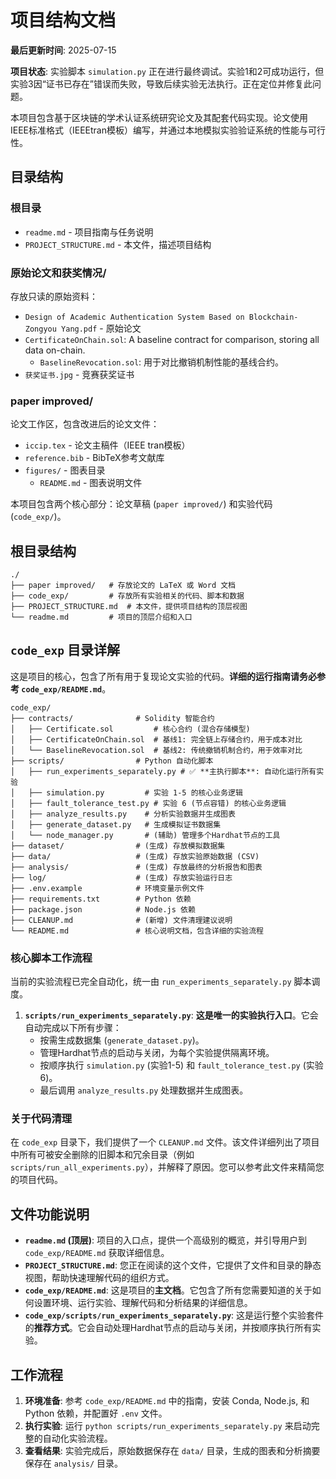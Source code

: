 # 项目结构文档

**最后更新时间**: 2025-07-15

**项目状态**: 实验脚本 `simulation.py` 正在进行最终调试。实验1和2可成功运行，但实验3因“证书已存在”错误而失败，导致后续实验无法执行。正在定位并修复此问题。

本项目包含基于区块链的学术认证系统研究论文及其配套代码实现。论文使用IEEE标准格式（IEEEtran模板）编写，并通过本地模拟实验验证系统的性能与可行性。

## 目录结构

### 根目录

- `readme.md` - 项目指南与任务说明
- `PROJECT_STRUCTURE.md` - 本文件，描述项目结构

### 原始论文和获奖情况/

存放只读的原始资料：

- `Design of Academic Authentication System Based on Blockchain-Zongyou Yang.pdf` - 原始论文
- `CertificateOnChain.sol`: A baseline contract for comparison, storing all data on-chain.
  - `BaselineRevocation.sol`: 用于对比撤销机制性能的基线合约。
- `获奖证书.jpg` - 竞赛获奖证书

### paper improved/

论文工作区，包含改进后的论文文件：

- `iccip.tex` - 论文主稿件（IEEE tran模板）
- `reference.bib` - BibTeX参考文献库
- `figures/` - 图表目录
  - `README.md` - 图表说明文件

本项目包含两个核心部分：论文草稿 (`paper improved/`) 和实验代码 (`code_exp/`)。

## 根目录结构

```
./
├── paper improved/   # 存放论文的 LaTeX 或 Word 文档
├── code_exp/         # 存放所有实验相关的代码、脚本和数据
├── PROJECT_STRUCTURE.md  # 本文件，提供项目结构的顶层视图
└── readme.md         # 项目的顶层介绍和入口
```

## `code_exp` 目录详解

这是项目的核心，包含了所有用于复现论文实验的代码。**详细的运行指南请务必参考 `code_exp/README.md`**。

```
code_exp/
├── contracts/              # Solidity 智能合约
│   ├── Certificate.sol         # 核心合约 (混合存储模型)
│   ├── CertificateOnChain.sol  # 基线1: 完全链上存储合约，用于成本对比
│   └── BaselineRevocation.sol  # 基线2: 传统撤销机制合约，用于效率对比
├── scripts/                # Python 自动化脚本
│   ├── run_experiments_separately.py # ✅ **主执行脚本**: 自动化运行所有实验
│   ├── simulation.py         # 实验 1-5 的核心业务逻辑
│   ├── fault_tolerance_test.py # 实验 6 (节点容错) 的核心业务逻辑
│   ├── analyze_results.py    # 分析实验数据并生成图表
│   ├── generate_dataset.py   # 生成模拟证书数据集
│   └── node_manager.py       # (辅助) 管理多个Hardhat节点的工具
├── dataset/                # (生成) 存放模拟数据集
├── data/                   # (生成) 存放实验原始数据 (CSV)
├── analysis/               # (生成) 存放最终的分析报告和图表
├── log/                    # (生成) 存放实验运行日志
├── .env.example            # 环境变量示例文件
├── requirements.txt        # Python 依赖
├── package.json            # Node.js 依赖
├── CLEANUP.md              # (新增) 文件清理建议说明
└── README.md               # 核心说明文档，包含详细的实验流程
```

### 核心脚本工作流程

当前的实验流程已完全自动化，统一由 `run_experiments_separately.py` 脚本调度。

1.  **`scripts/run_experiments_separately.py`**: **这是唯一的实验执行入口**。它会自动完成以下所有步骤：
    *   按需生成数据集 (`generate_dataset.py`)。
    *   管理Hardhat节点的启动与关闭，为每个实验提供隔离环境。
    *   按顺序执行 `simulation.py` (实验1-5) 和 `fault_tolerance_test.py` (实验6)。
    *   最后调用 `analyze_results.py` 处理数据并生成图表。

### 关于代码清理

在 `code_exp` 目录下，我们提供了一个 `CLEANUP.md` 文件。该文件详细列出了项目中所有可被安全删除的旧脚本和冗余目录（例如 `scripts/run_all_experiments.py`），并解释了原因。您可以参考此文件来精简您的项目代码。

## 文件功能说明

*   **`readme.md` (顶层)**: 项目的入口点，提供一个高级别的概览，并引导用户到 `code_exp/README.md` 获取详细信息。
*   **`PROJECT_STRUCTURE.md`**: 您正在阅读的这个文件，它提供了文件和目录的静态视图，帮助快速理解代码的组织方式。
*   **`code_exp/README.md`**: 这是项目的**主文档**。它包含了所有您需要知道的关于如何设置环境、运行实验、理解代码和分析结果的详细信息。
*   **`code_exp/scripts/run_experiments_separately.py`**: 这是运行整个实验套件的**推荐方式**。它会自动处理Hardhat节点的启动与关闭，并按顺序执行所有实验。

## 工作流程

1.  **环境准备**: 参考 `code_exp/README.md` 中的指南，安装 Conda, Node.js, 和 Python 依赖，并配置好 `.env` 文件。
2.  **执行实验**: 运行 `python scripts/run_experiments_separately.py` 来启动完整的自动化实验流程。
3.  **查看结果**: 实验完成后，原始数据保存在 `data/` 目录，生成的图表和分析摘要保存在 `analysis/` 目录。
